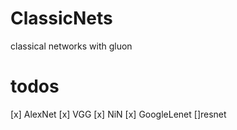 # ClassicNets
classical networks with gluon



# todos
[x] AlexNet 
[x] VGG
[x] NiN 
[x] GoogleLenet
[]resnet
